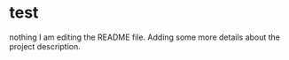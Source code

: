 # test
nothing
I am editing the README file. Adding some more details about the project description.
